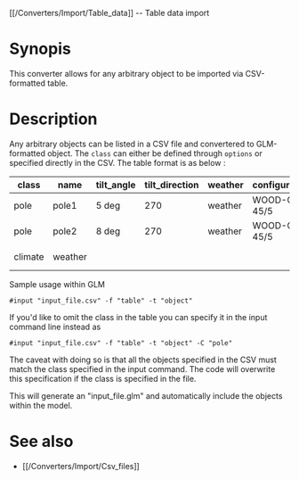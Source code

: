 [[/Converters/Import/Table_data]] -- Table data import

# Synopis

This converter allows for any arbitrary object to be imported via CSV-formatted table. 

# Description

Any arbitrary objects can be listed in a CSV file and convertered to GLM-formatted object. The `class` can either be defined through `options` or specified directly in the CSV. The table format is as below : 

class | name | tilt_angle | tilt_direction | weather | configuration | equipment_area | equipment_height | install_year	| repair_time | latitude | longitude | phases | nominal_voltage | tmyfile
--- | --- | --- | --- |--- |--- |--- |--- |--- |--- |--- |--- |--- |--- |---
pole | pole1 | 5 deg | 270	| weather | WOOD-C-45/5 | | | 1990 | 1 h | 37.4275 | 122.1697 | ABC | 12470
pole | pole2 | 8 deg | 270	| weather | WOOD-C-45/5 | | | 2000 | 8 h | 37.127 | 122.1646 | ABC | 12470
climate | weather | | 	|  |  | | |  |  |  |  |  | CA-Chino_Airport.tmy3

Sample usage within GLM
~~~
#input "input_file.csv" -f "table" -t "object" 
~~~

If you'd like to omit the class in the table you can specify it in the input command line instead as 

~~~
#input "input_file.csv" -f "table" -t "object" -C "pole"
~~~
The caveat with doing so is that all the objects specified in the CSV must match the class specified in the input command. The code will overwrite this specification if the class is specified in the file.

This will generate an "input_file.glm" and automatically include the objects within the model. 

# See also

* [[/Converters/Import/Csv_files]]
